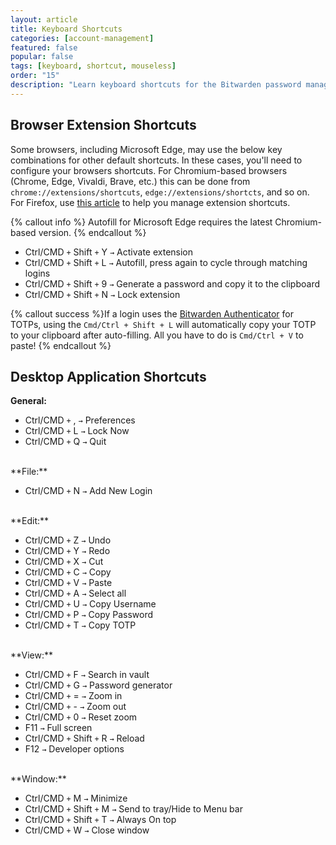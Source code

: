 ```yaml
---
layout: article
title: Keyboard Shortcuts
categories: [account-management]
featured: false
popular: false
tags: [keyboard, shortcut, mouseless]
order: "15"
description: "Learn keyboard shortcuts for the Bitwarden password manager for lightning fast password management."
---
```


## Browser Extension Shortcuts

Some browsers, including Microsoft Edge, may use the below key combinations for other default shortcuts. In these cases, you'll need to configure your browsers shortcuts. For Chromium-based browsers (Chrome, Edge, Vivaldi, Brave, etc.) this can be done from `chrome://extensions/shortcuts`, `edge://extensions/shortcts`, and so on. For Firefox, use [this article](https://support.mozilla.org/en-US/kb/manage-extension-shortcuts-firefox) to help you manage extension shortcuts.

{% callout info %}
Autofill for Microsoft Edge requires the latest Chromium-based version.
{% endcallout %}

- Ctrl/CMD `+` Shift `+` Y  `→` Activate extension
- Ctrl/CMD `+` Shift `+` L  `→` Autofill, press again to cycle through matching logins
- Ctrl/CMD `+` Shift `+` 9  `→` Generate a password and copy it to the clipboard
- Ctrl/CMD `+` Shift `+` N  `→` Lock extension

{% callout success %}If a login uses the [Bitwarden Authenticator]({{site.baseurl}}/article/authenticator-keys/) for TOTPs, using the `Cmd/Ctrl + Shift + L` will automatically copy your TOTP to your clipboard after auto-filling. All you have to do is `Cmd/Ctrl + V` to paste!
{% endcallout %}

## Desktop Application Shortcuts

**General:**
- Ctrl/CMD `+` , `→` Preferences
- Ctrl/CMD `+` L `→` Lock Now
- Ctrl/CMD `+` Q `→` Quit

<br>
**File:**

- Ctrl/CMD `+` N `→` Add New Login

<br>
**Edit:**

- Ctrl/CMD `+` Z `→` Undo
- Ctrl/CMD `+` Y `→` Redo
- Ctrl/CMD `+` X `→` Cut
- Ctrl/CMD `+` C `→` Copy
- Ctrl/CMD `+` V `→` Paste
- Ctrl/CMD `+` A `→` Select all
- Ctrl/CMD `+` U `→` Copy Username
- Ctrl/CMD `+` P `→` Copy Password
- Ctrl/CMD `+` T `→` Copy TOTP

<br>
**View:**

- Ctrl/CMD `+` F `→` Search in vault
- Ctrl/CMD `+` G `→` Password generator
- Ctrl/CMD `+` = `→` Zoom in
- Ctrl/CMD `+` - `→` Zoom out
- Ctrl/CMD `+` 0 `→` Reset zoom
- F11 `→` Full screen
- Ctrl/CMD `+` Shift `+` R `→` Reload
- F12 `→` Developer options

<br>
**Window:**

- Ctrl/CMD `+` M `→` Minimize
- Ctrl/CMD `+` Shift `+` M `→` Send to tray/Hide to Menu bar
- Ctrl/CMD `+` Shift `+` T `→` Always On top
- Ctrl/CMD `+` W `→` Close window
